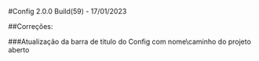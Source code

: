 ﻿#Config 2.0.0 Build(59) - 17/01/2023

##Correções:

###Atualização da barra de titulo do Config com nome\caminho do projeto aberto
